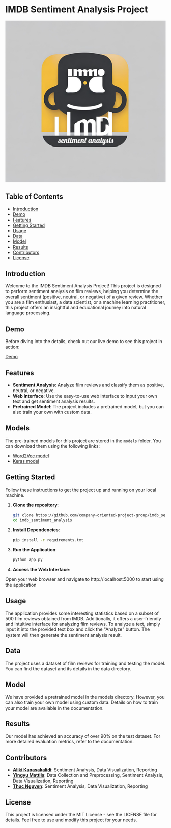 # IMDB Sentiment Analysis Project

![Project Image](project_image.png)

## Table of Contents
- [Introduction](#introduction)
- [Demo](#demo)
- [Features](#features)
- [Getting Started](#getting-started)
- [Usage](#usage)
- [Data](#data)
- [Model](#model)
- [Results](#results)
- [Contributors](#contributors)
- [License](#license)

## Introduction

Welcome to the IMDB Sentiment Analysis Project! This project is designed to perform sentiment analysis on film reviews, helping you determine the overall sentiment (positive, neutral, or negative) of a given review. Whether you are a film enthusiast, a data scientist, or a machine learning practitioner, this project offers an insightful and educational journey into natural language processing.

## Demo

Before diving into the details, check out our live demo to see this project in action:

[Demo](https://example.com)

## Features

- **Sentiment Analysis**: Analyze film reviews and classify them as positive, neutral, or negative.
- **Web Interface**: Use the easy-to-use web interface to input your own text and get sentiment analysis results.
- **Pretrained Model**: The project includes a pretrained model, but you can also train your own with custom data.

## Models

The pre-trained models for this project are stored in the `models` folder. You can download them using the following links:

- [Word2Vec model](https://drive.google.com/uc?id=1c0cmPI2MY-qHW6v6-O8Lg1cJ1c_7FyxH&export=download)
- [Keras model](https://drive.google.com/uc?id=1YqW4gmslQxV50I4ByrF5zpYPvtJqYSpm&export=download)


## Getting Started

Follow these instructions to get the project up and running on your local machine.

1. **Clone the repository**:

   ```bash
   git clone https://github.com/company-oriented-project-group/imdb_sentiment_analysis.git
   cd imdb_sentiment_analysis
   ```

2. **Install Dependencies**:

   ```bash
   pip install -r requirements.txt
   ```
   
3. **Run the Application**:

   ```bash
   python app.py
   ```

4. **Access the Web Interface**:

Open your web browser and navigate to http://localhost:5000 to start using the application

## Usage

The application provides some interesting statistics based on a subset of 500 film reviews obtained from IMDB. Additionally, it offers a user-friendly and intuitive interface for analyzing film reviews. To analyze a text, simply input it into the provided text box and click the "Analyze" button. The system will then generate the sentiment analysis result.

## Data

The project uses a dataset of film reviews for training and testing the model. You can find the dataset and its details in the data directory.

## Model

We have provided a pretrained model in the models directory. However, you can also train your own model using custom data. Details on how to train your model are available in the documentation.

## Results

Our model has achieved an accuracy of over 90% on the test dataset. For more detailed evaluation metrics, refer to the documentation.

## Contributors

- [**Aliki Kapasakalidi**](https://github.com/AlikiKap): Sentiment Analysis, Data Visualization, Reporting
- [**Yingyu Mattila**](https://github.com/C520S): Data Collection and Preprocessing, Sentiment Analysis, Data Visualization, Reporting
- [**Thuc Nguyen**](https://github.com/thuc-nguyen-oamk): Sentiment Analysis, Data Visualization, Reporting

## License
This project is licensed under the MIT License - see the LICENSE file for details. Feel free to use and modify this project for your needs.

